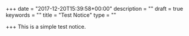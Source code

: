 +++
date = "2017-12-20T15:39:58+00:00"
description = ""
draft = true
keywords = ""
title = "Test Notice"
type = ""

+++
This is a simple test notice.